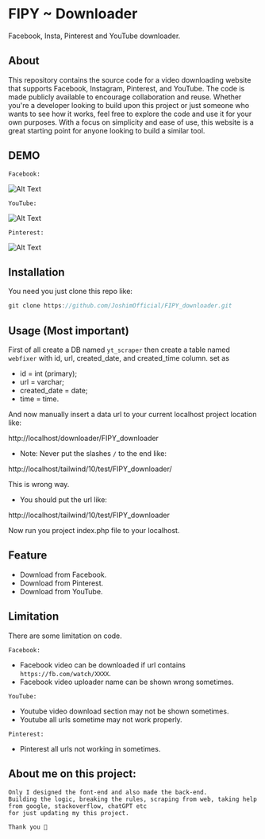 # FIPY ~ Downloader
Facebook, Insta, Pinterest and YouTube downloader.



## About

This repository contains the source code for a video downloading website that supports Facebook, Instagram, Pinterest, and YouTube. The code is made publicly available to encourage collaboration and reuse. Whether you're a developer looking to build upon this project or just someone who wants to see how it works, feel free to explore the code and use it for your own purposes. With a focus on simplicity and ease of use, this website is a great starting point for anyone looking to build a similar tool.

## DEMO
`Facebook:`

![Alt Text](demos/Facebook.gif)

`YouTube:`

![Alt Text](demos/YouTube.gif)

`Pinterest:`

![Alt Text](demos/Pinterest.gif)


## Installation

You need you just clone this repo like:

```groovy
git clone https://github.com/JoshimOfficial/FIPY_downloader.git
```


## Usage (Most important)

First of all create a DB named `yt_scraper` then create a table named `webfixer` with id, url, created_date, and created_time column.
set as  

- id = int (primary);
- url = varchar;
- created_date = date;
- time = time.

And now manually insert a data url to your current localhost project location like:

http://localhost/downloader/FIPY_downloader



- Note: Never put the slashes `/` to the end like: 

http://localhost/tailwind/10/test/FIPY_downloader/

This is wrong way.



- You should put the url like:

http://localhost/tailwind/10/test/FIPY_downloader


Now run you project index.php file to your localhost. 


## Feature

- Download from Facebook.
- Download from Pinterest.
- Download from YouTube.


## Limitation

There are some limitation on code. 


`Facebook:`
- Facebook video can be downloaded if url contains `https://fb.com/watch/XXXX`.
- Facebook video uploader name can be shown wrong sometimes.

`YouTube:`
- Youtube video download section may not be shown sometimes.
- Youtube all urls sometime may not work properly.

`Pinterest:`
- Pinterest all urls not working in sometimes.


## About me on this project:

```
Only I designed the font-end and also made the back-end.
Building the logic, breaking the rules, scraping from web, taking help from google, stackoverflow, chatGPT etc
for just updating my this project. 

Thank you 💜

```